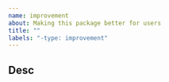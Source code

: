 ```yaml
---
name: improvement
about: Making this package better for users
title: ""
labels: "-type: improvement"
---
```


## Desc

